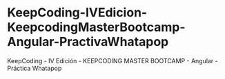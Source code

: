 # KeepCoding-IVEdicion-KeepcodingMasterBootcamp-Angular-PractivaWhatapop
KeepCoding - IV Edición - KEEPCODING MASTER BOOTCAMP - Angular - Práctica Whatapop

